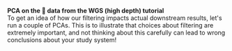 **PCA on the :tiger: data from the WGS (high depth) tutorial**  
To get an idea of how our filtering impacts actual downstream results, let's run a couple of PCAs. This is to illustrate that choices about filtering are extremely important, and not thinking about this carefully can lead to wrong conclusions about your study system!
